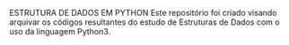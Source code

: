 ESTRUTURA DE DADOS EM PYTHON
Este repositório foi criado visando arquivar os códigos resultantes do estudo de Estruturas de Dados com o uso da linguagem Python3.
